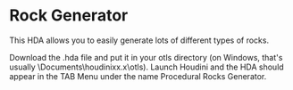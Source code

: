 # Rock Generator

This HDA allows you to easily generate lots of different types of rocks.

Download the .hda file and put it in your otls directory (on Windows, that's usually \Documents\houdinixx.x\otls). Launch Houdini and the HDA should appear in the TAB Menu under the name Procedural Rocks Generator.
